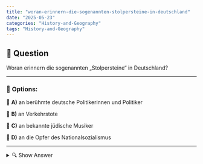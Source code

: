 ```yaml
---
title: "woran-erinnern-die-sogenannten-stolpersteine-in-deutschland"
date: "2025-05-23"
categories: "History-and-Geography"
tags: "History-and-Geography"
---
```


## 📌 **Question**

Woran erinnern die sogenannten „Stolpersteine“ in Deutschland?



---

### 📝 **Options:**

🔘 **A)** an berühmte deutsche Politikerinnen und Politiker

🔘 **B)** an Verkehrstote

🔘 **C)** an bekannte jüdische Musiker

🔘 **D)** an die Opfer des Nationalsozialismus

---

<details>
  <summary>🔍 Show Answer</summary>

  <p>
💡  <b>Correct Answer:</b>  d
  </p>
  <p>
    📖<b>Explanation:</b>
    Die „Stolpersteine“ sind kleine, in den Boden eingelassene Gedenktafeln. Sie wurden als Kunstprojekt angefangen und erinnern an die Personen, die im Holocaust und unter der Herrschaft des Nationalsozialismus verfolgt, ermordet, deportiert oder vertrieben wurden. Initiiert von dem Künstler Gunter Demnig, enthalten diese Messingplatten die Namen, Daten und Orte der Opfer. Sie befinden sich vor den ehemaligen Wohnorten der Betroffenen und sollen Passanten zum Nachdenken und Erinnern anregen. Das Projekt ist inzwischen europaweit verbreitet und trägt zur Aufrechterhaltung des Gedenkens an die Schrecken des NS-Regimes bei.
  </p>
</details>
